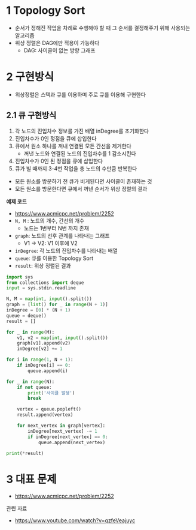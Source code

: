 # 1 Topology Sort

* 순서가 정해진 작업을 차례로 수행해야 할 때 그 순서를 결정해주기 위해 사용되는 알고리즘
* 위상 정렬은 DAG에만 적용이 가능하다
  * DAG: 사이클이 없는 방향 그래프



# 2 구현방식

* 위상정렬은 스택과 큐를 이용하며 주로 큐를 이용해 구현한다



## 2.1 큐 구현방식

1. 각 노드의 진입차수 정보를 가진 배열 inDegree를 초기화한다
2. 진입차수가 0인 정점을 큐에 삽입한다
3. 큐에서 원소 하나를 꺼내 연결된 모든 간선을 제거한다
   * 꺼낸 노드와 연결된 노드의 진입차수를 1 감소시킨다
4. 진입차수가 0인 된 정점을 큐에 삽입한다
5. 큐가 빌 때까지 3-4번 작업을 총 노드의 수만큼 반복한다

* 모든 원소를 방문하기 전 큐가 비게된다면 사이클이 존재하는 것
* 모든 원소를 방문한다면 큐에서 꺼낸 순서가 위상 정렬의 결과



**예제 코드**

* https://www.acmicpc.net/problem/2252
* `N, M` : 노드의 개수, 간선의 개수
  * 노드는 1번부터 N번 까지 존재
* `graph`: 노드의 선후 관계를 나타내는 그래프
  * V1 -> V2: V1 이후에 V2
* `inDegree`: 각 노드의 진입차수를 나타내는 배열
* `queue`: 큐를 이용한 Topology Sort
* `result`: 위상 정렬된 결과

```python
import sys
from collections import deque
input = sys.stdin.readline

N, M = map(int, input().split())
graph = [list() for _ in range(N + 1)]
inDegree = [0] * (N + 1)
queue = deque()
result = []

for _ in range(M):
    v1, v2 = map(int, input().split())
    graph[v1].append(v2)
    inDegree[v2] += 1

for i in range(1, N + 1):
    if inDegree[i] == 0:
        queue.append(i)

for _ in range(N):
    if not queue:
        print('사이클 발생')
        break

    vertex = queue.popleft()
    result.append(vertex)

    for next_vertex in graph[vertex]:
        inDegree[next_vertex] -= 1
        if inDegree[next_vertex] == 0:
            queue.append(next_vertex)

print(*result)
```



# 3 대표 문제

* https://www.acmicpc.net/problem/2252



관련 자료

* https://www.youtube.com/watch?v=qzfeVeajuyc